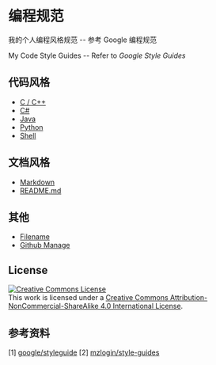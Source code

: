 # 编程规范

我的个人编程风格规范 -- 参考 Google 编程规范

My Code Style Guides -- Refer to *Google Style Guides*

## 代码风格

* [C / C++](code-style/c-cpp-style-guide.md)
* [C#](code-style/c-sharp-style-guide.md)
* [Java](code-style/java-style-guide.md)
* [Python](code-style/python-style-guide.md)
* [Shell](code-style/shell-style-guide.md)

## 文档风格

* [Markdown](docs-style/markdown-style-guide.md)
* [README.md](docs-style/readme-markdown-style-guide.md)

## 其他

* [Filename](other-style/filename.md)
* [Github Manage](other-style/github-manage.md)

## License

<a rel="license" href="http://creativecommons.org/licenses/by-nc-sa/4.0/"><img alt="Creative Commons License" style="border-width:0" src="https://i.creativecommons.org/l/by-nc-sa/4.0/88x31.png" /></a><br />
This work is licensed under a <a rel="license" href="http://creativecommons.org/licenses/by-nc-sa/4.0/">Creative Commons Attribution-NonCommercial-ShareAlike 4.0 International License</a>.

## 参考资料

[1] [google/styleguide](https://github.com/google/styleguide)
[2] [mzlogin/style-guides](https://github.com/mzlogin/style-guides)